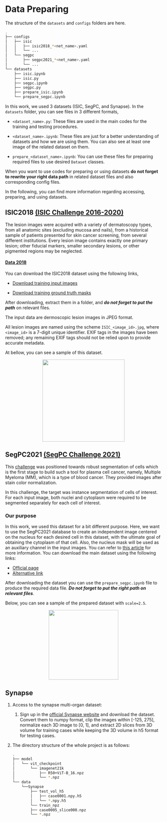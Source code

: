 # Data Preparing

The structure of the `datasets` and `configs` folders are here.

```bash
.
├── configs
│   ├── isic
│   │   ├── isic2018_*<net_name>.yaml
│   │   └── ...
│   └── segpc
│       ├── segpc2021_*<net_name>.yaml
│       └── ...
└── datasets
    ├── isic.ipynb
    ├── isic.py
    ├── segpc.ipynb
    ├── segpc.py
    ├── prepare_isic.ipynb
    └── prepare_segpc.ipynb
```

In this work, we used 3 datasets (ISIC, SegPC, and Synapse). In the `datasets` folder, you can see files in 3 different formats,

- `<dataset_name>.py`: These files are used in the main codes for the training and testing procedures.

- `<dataset_name>.ipynb`: These files are just for a better understanding of datasets and how we are using them. You can also see at least one image of the related dataset on them.

- `prepare_<dataset_name>.ipynb`: You can use these files for preparing required files to use desired `Dataset` classes.

When you want to use codes for preparing or using datasets **do not forget to rewrite your right data path** in related dataset files and also corresponding config files.

In the following, you can find more information regarding accessing, preparing, and using datasets.



## ISIC2018 [(ISIC Challenge 2016-2020)](https://challenge.isic-archive.com/)

The lesion images were acquired with a variety of dermatoscopy types, from all anatomic sites (excluding mucosa and nails), from a historical sample of patients presented for skin cancer screening, from several different institutions. Every lesion image contains exactly one primary lesion; other fiducial markers, smaller secondary lesions, or other pigmented regions may be neglected.

#### [Data 2018](https://challenge.isic-archive.com/data/#2018)

You can download the ISIC2018 dataset using the following links,

- [Download training input images](https://isic-challenge-data.s3.amazonaws.com/2018/ISIC2018_Task1-2_Training_Input.zip)

- [Download training ground truth masks](https://isic-challenge-data.s3.amazonaws.com/2018/ISIC2018_Task1_Training_GroundTruth.zip)

After downloading, extract them in a folder, and ***do not forget to put the path*** on relevant files. 

The input data are dermoscopic lesion images in JPEG format.

All lesion images are named using the scheme `ISIC_<image_id>.jpg`, where `<image_id>` is a 7-digit unique identifier. EXIF tags in the images have been removed; any remaining EXIF tags should not be relied upon to provide accurate metadata.

At bellow, you can see a sample of this dataset.

<p align="center">
<img src="../images/isic2018_sample.png" height="264"/>
</p>




## SegPC2021 [(SegPC Challenge 2021)](https://ieee-dataport.org/open-access/segpc-2021-segmentation-multiple-myeloma-plasma-cells-microscopic-images)

This [challenge](https://segpc-2021.grand-challenge.org/) was positioned towards robust segmentation of cells which is the first stage to build such a tool for plasma cell cancer, namely, Multiple Myeloma (MM), which is a type of blood cancer. They provided images after stain color normalization.

In this challenge, the target was instance segmentation of cells of interest. For each input image, both nuclei and cytoplasm were required to be segmented separately for each cell of interest.

### Our purpose

In this work, we used this dataset for a bit different purpose. Here, we want to use the SegPC2021 database to create an independent image centered on the nucleus for each desired cell in this dataset, with the ultimate goal of obtaining the cytoplasm of that cell. Also, the nucleus mask will be used as an auxiliary channel in the input images. You can refer to [this article](https://arxiv.org/abs/2105.06238) for more information. You can download the main dataset using the following links:

- [Official page](https://ieee-dataport.org/open-access/segpc-2021-segmentation-multiple-myeloma-plasma-cells-microscopic-images)
- [Alternative link](https://www.kaggle.com/datasets/sbilab/segpc2021dataset)

After downloading the dataset you can use the `prepare_segpc.ipynb` file to produce the required data file. ***Do not forget to put the right path on relevant files***.

Below, you can see a sample of the prepared dataset with `scale=2.5`.

<p align="center">
<img src="../images/segpc2021_sample.png" height="224"/>
</p>



## Synapse

1. Access to the synapse multi-organ dataset:
   
   1. Sign up in the [official Synapse website](https://www.synapse.org/#!Synapse:syn3193805/wiki/) and download the dataset. Convert them to numpy format, clip the images within [-125, 275], normalize each 3D image to [0, 1], and extract 2D slices from 3D volume for training cases while keeping the 3D volume in h5 format for testing cases.
   
2. The directory structure of the whole project is as follows:
   
   ```bash
   .
   ├── model
   │   └── vit_checkpoint
   │       └── imagenet21k
   │           ├── R50+ViT-B_16.npz
   │           └── *.npz
   └── data
       └──Synapse
           ├── test_vol_h5
           │   ├── case0001.npy.h5
           │   └── *.npy.h5
           └── train_npz
           ├── case0005_slice000.npz
           └── *.npz
   ```
